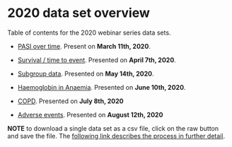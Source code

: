 2020 data set overview
================

Table of contents for the 2020 webinar series data sets.

  - [PASI over
    time](https://github.com/VIS-SIG/Wonderful-Wednesdays/tree/master/data/2020/2020-03-11).
    Present on **March 11th, 2020**.

  - [Survival / time to
    event](https://github.com/VIS-SIG/Wonderful-Wednesdays/tree/master/data/2020/2020-04-08).
    Presented on **April 7th, 2020**. 

  - [Subgroup
    data](https://github.com/VIS-SIG/Wonderful-Wednesdays/tree/master/data/2020/2020-05-13).
    Presented on **May 14th, 2020**.

  - [Haemoglobin in
    Anaemia](https://github.com/VIS-SIG/Wonderful-Wednesdays/tree/master/data/2020/2020-06-10).
    Presented on **June 10th, 2020**.

  - [COPD](https://github.com/VIS-SIG/Wonderful-Wednesdays/tree/master/data/2020/2020-07-08).
    Presented on **July 8th, 2020**

  - [Adverse
    events](https://github.com/VIS-SIG/Wonderful-Wednesdays/tree/master/data/2020/2020-08-12).
    Presented on **August 12th, 2020**

**NOTE** to download a single data set as a csv file, click on the raw
button and save the file. The [following link describes the process in
further
detail](https://stackoverflow.com/questions/4604663/download-single-files-from-github).
